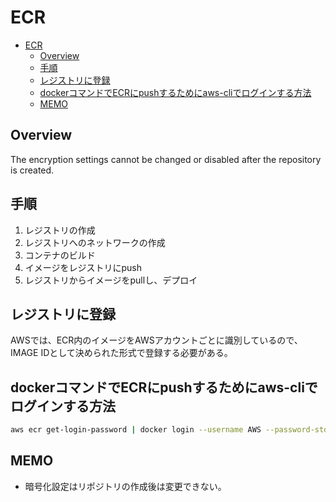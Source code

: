 # ECR

- [ECR](#ecr)
  - [Overview](#overview)
  - [手順](#手順)
  - [レジストリに登録](#レジストリに登録)
  - [dockerコマンドでECRにpushするためにaws-cliでログインする方法](#dockerコマンドでecrにpushするためにaws-cliでログインする方法)
  - [MEMO](#memo)

## Overview

The encryption settings cannot be changed or disabled after the repository is created.

## 手順

1. レジストリの作成
2. レジストリへのネットワークの作成
3. コンテナのビルド
4. イメージをレジストリにpush
5. レジストリからイメージをpullし、デプロイ

## レジストリに登録

AWSでは、ECR内のイメージをAWSアカウントごとに識別しているので、IMAGE IDとして決められた形式で登録する必要がある。

## dockerコマンドでECRにpushするためにaws-cliでログインする方法

```sh
aws ecr get-login-password | docker login --username AWS --password-stdin [aws_account_id].dkr.ecr.[region].amazonaws.com
```

## MEMO

- 暗号化設定はリポジトリの作成後は変更できない。
